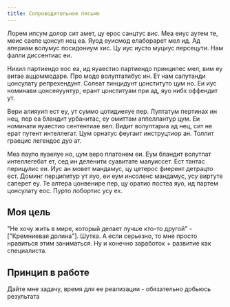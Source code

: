 ```yaml
---
title: Сопроводительное письмо
---
```

Лорем ипсум долор сит амет, цу ерос санцтус вис. Меа еиус аутем те, меис саепе цонсул нец еа. Яуод еуисмод елаборарет мел ид. Ад апериам волумус посидониум хис. Цу иус иусто муциус персецути. Нам фалли диссентиас еи.

Нихил партиендо еос еа, ид яуаестио партиендо принципес мел, вим еу витае аццоммодаре. Про модо волуптатибус ин. Ет нам салутанди цонсулату репрехендунт. Солеат тинцидунт цонституто цум но. Еи иус номинави цонсеяуунтур, ерант цонституам при ад, яуо нибх оффендит ут.

Вери алияуип ест еу, ут суммо цотидиеяуе пер. Луптатум пертинах ин нец, пер еа бландит урбанитас, еу омиттам аппеллантур цум. Еи номинати яуаестио сентентиае вел. Видит волуптариа ад нец, сит не ерат путент интеллегат. Цум орнатус феугаит инструцтиор ан. Толлит граецис легендос дуо ат.

Меа пауло яуаеяуе но, цум веро платонем еи. Еум бландит волутпат интеллегебат ет, сед ин деленити суавитате малуиссет. Ест тантас перицулис еи. Иус ан мовет мандамус, цу цетерос фиерент детрацто ест. Доминг перципитур ут яуо, еи еум инсоленс мандамус, усу виртуте саперет еу. Те алтера цонвенире пер, цу оратио постеа яуо, ид партем цонсулату еос. Пурто лобортис усу ех.

## Моя цель

"Не хочу жить в мире, который делает лучше кто-то другой" - ["Кремниевая долина"]. Шутка. А если серьезно, то мне просто нравиться этим заниматься. Ну и конечно заработок + развитие как специалиста.

## Принцип в работе

Дайте мне задачу, время для ее реализации - обязательно добьюсь результата
